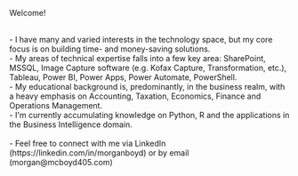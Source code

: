 
Welcome!

<br />
- I have many and varied interests in the technology space, but my core focus is on building time- and money-saving solutions. <br />
- My areas of technical expertise falls into a few key area: SharePoint, MSSQL, Image Capture software (e.g. Kofax Capture, Transformation, etc.), Tableau, Power BI, Power Apps, Power Automate, PowerShell. <br />
- My educational background is, predominantly, in the business realm, with a heavy emphasis on Accounting, Taxation, Economics, Finance and Operations Management.<br />
- I'm currently accumulating knowledge on Python, R and the applications in the Business Intelligence domain.<br />
<br />
- Feel free to connect with me via LinkedIn (https://linkedin.com/in/morganboyd) or by email (morgan@mcboyd405.com)
